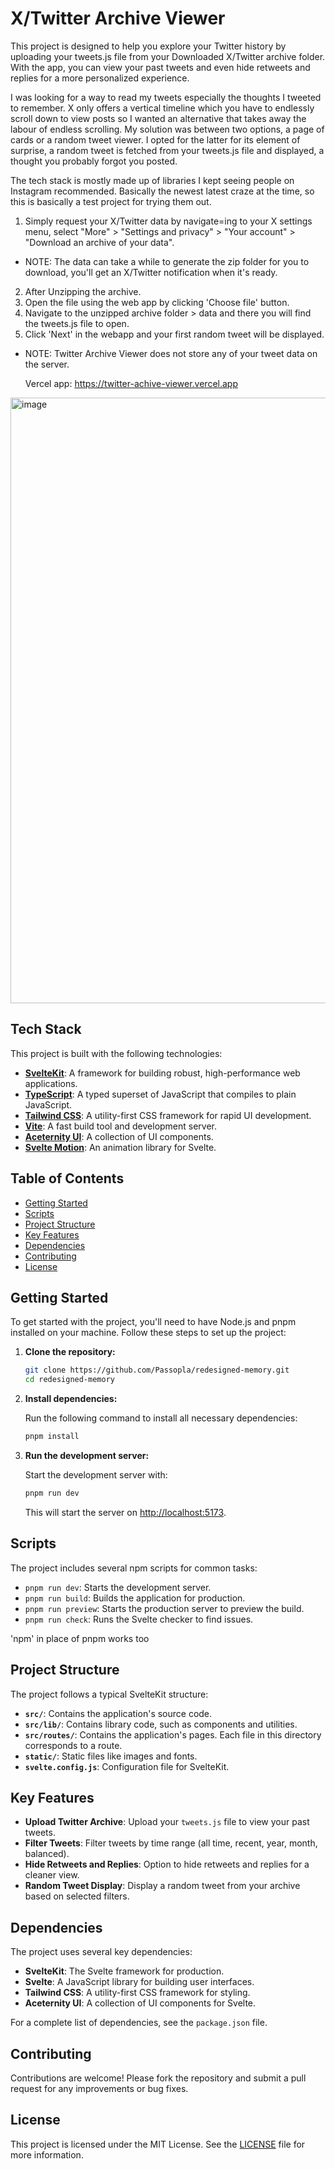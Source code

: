# X/Twitter Archive Viewer

This project is designed to help you explore your Twitter history by uploading your tweets.js file from your Downloaded X/Twitter archive folder. With the app, you can view your past tweets and even hide retweets and replies for a more personalized experience.

I was looking for a way to read my tweets especially the thoughts I tweeted to remember. X only offers a vertical timeline which you have to endlessly scroll down to view posts so I wanted an alternative that takes away the labour of endless scrolling. My solution was between two options, a page of cards or a random tweet viewer. I opted for the latter for its element of surprise, a random tweet is fetched from your tweets.js file and displayed, a thought you probably forgot you posted.

The tech stack is mostly made up of libraries I kept seeing people on Instagram recommended. Basically the newest latest craze at the time, so this is basically a test project for trying them out.

1. Simply request your X/Twitter data by navigate=ing to your X settings menu, select "More" > "Settings and privacy" > "Your account" > "Download an archive of your data".
- NOTE: The data can take a while to generate the zip folder for you to download, you'll get an X/Twitter notification when it's ready.
2. After Unzipping the archive.
3. Open the file using the web app by clicking 'Choose file' button.
4. Navigate to the unzipped archive folder > data and there you will find the tweets.js file to open.
5. Click 'Next' in the webapp and your first random tweet will be displayed.
- NOTE: Twitter Archive Viewer does not store any of your tweet data on the server.

  Vercel app: https://twitter-achive-viewer.vercel.app

<img width="1879" height="969" alt="image" src="https://github.com/user-attachments/assets/573de441-50fa-4ef3-b017-21ac990c72f5" />


## Tech Stack

This project is built with the following technologies:

- **[SvelteKit](https://kit.svelte.dev/)**: A framework for building robust, high-performance web applications.
- **[TypeScript](https://www.typescriptlang.org/)**: A typed superset of JavaScript that compiles to plain JavaScript.
- **[Tailwind CSS](https://tailwindcss.com/)**: A utility-first CSS framework for rapid UI development.
- **[Vite](https://vitejs.dev/)**: A fast build tool and development server.
- **[Aceternity UI](https://ui.aceternity.com/)**: A collection of UI components.
- **[Svelte Motion](https://motion.dev/svelte)**: An animation library for Svelte.

## Table of Contents

- [Getting Started](#getting-started)
- [Scripts](#scripts)
- [Project Structure](#project-structure)
- [Key Features](#key-features)
- [Dependencies](#dependencies)
- [Contributing](#contributing)
- [License](#license)

## Getting Started

To get started with the project, you'll need to have Node.js and pnpm installed on your machine. Follow these steps to set up the project:

1.  **Clone the repository:**

    ```bash
    git clone https://github.com/Passopla/redesigned-memory.git
    cd redesigned-memory
    ```

2.  **Install dependencies:**

    Run the following command to install all necessary dependencies:

    ```bash
    pnpm install
    ```

3.  **Run the development server:**

    Start the development server with:

    ```bash
    pnpm run dev
    ```

    This will start the server on [http://localhost:5173](http://localhost:5173).

## Scripts

The project includes several npm scripts for common tasks:

- `pnpm run dev`: Starts the development server.
- `pnpm run build`: Builds the application for production.
- `pnpm run preview`: Starts the production server to preview the build.
- `pnpm run check`: Runs the Svelte checker to find issues.

'npm' in place of pnpm works too

## Project Structure

The project follows a typical SvelteKit structure:

- **`src/`**: Contains the application's source code.
- **`src/lib/`**: Contains library code, such as components and utilities.
- **`src/routes/`**: Contains the application's pages. Each file in this directory corresponds to a route.
- **`static/`**: Static files like images and fonts.
- **`svelte.config.js`**: Configuration file for SvelteKit.

## Key Features

- **Upload Twitter Archive**: Upload your `tweets.js` file to view your past tweets.
- **Filter Tweets**: Filter tweets by time range (all time, recent, year, month, balanced).
- **Hide Retweets and Replies**: Option to hide retweets and replies for a cleaner view.
- **Random Tweet Display**: Display a random tweet from your archive based on selected filters.

## Dependencies

The project uses several key dependencies:

- **SvelteKit**: The Svelte framework for production.
- **Svelte**: A JavaScript library for building user interfaces.
- **Tailwind CSS**: A utility-first CSS framework for styling.
- **Aceternity UI**: A collection of UI components for Svelte.

For a complete list of dependencies, see the `package.json` file.

## Contributing

Contributions are welcome! Please fork the repository and submit a pull request for any improvements or bug fixes.

## License

This project is licensed under the MIT License. See the [LICENSE](LICENSE) file for more information.
